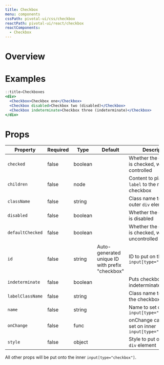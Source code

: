 ```yaml
---
title: Checkbox
menu: components
cssPath: pivotal-ui/css/checkbox
reactPath: pivotal-ui/react/checkbox
reactComponents:
  - Checkbox
---
```


# Overview

# Examples

```jsx harmony
::title=Checkboxes
<div>
  <Checkbox>Checkbox one</Checkbox>
  <Checkbox disabled>Checkbox two (disabled)</Checkbox>
  <Checkbox indeterminate>Checkbox three (indeterminate)</Checkbox>
</div>
```

# Props

Property         | Required | Type    | Default | Description
-----------------|----------|---------|---------|------------
`checked`        | false    | boolean |         | Whether the checkbox is checked, when controlled
`children`       | false    | node    |         | Content to place within `label` to the right of the checkbox
`className`      | false    | string  |         | Class name to put on outer `div` element
`disabled`       | false    | boolean |         | Whether the checkbox is disabled
`defaultChecked` | false    | boolean |         | Whether the checkbox is checked, when uncontrolled
`id`             | false    | string  | Auto-generated unique ID with prefix "checkbox" | ID to put on the inner `input[type="checkbox"]`
`indeterminate`  | false    | boolean |         | Puts checkbox into an indeterminate state
`labelClassName` | false    | string  |         | Class name to put on the checkbox label
`name`           | false    | string  |         | Name to set on inner `input[type="checkbox"]`
`onChange`       | false    | func    |         | onChange callback to set on inner `input[type="checkbox"]`
`style`          | false    | object  |         | Style to put on outer `div` element

All other props will be put onto the inner `input[type="checkbox"]`.